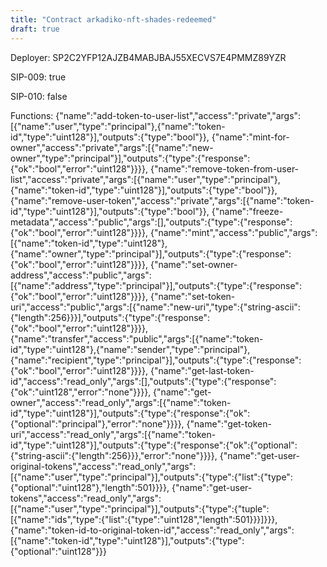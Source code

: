 ```yaml
---
title: "Contract arkadiko-nft-shades-redeemed"
draft: true
---
```

Deployer: SP2C2YFP12AJZB4MABJBAJ55XECVS7E4PMMZ89YZR

SIP-009: true

SIP-010: false

Functions:
{"name":"add-token-to-user-list","access":"private","args":[{"name":"user","type":"principal"},{"name":"token-id","type":"uint128"}],"outputs":{"type":"bool"}}, {"name":"mint-for-owner","access":"private","args":[{"name":"new-owner","type":"principal"}],"outputs":{"type":{"response":{"ok":"bool","error":"uint128"}}}}, {"name":"remove-token-from-user-list","access":"private","args":[{"name":"user","type":"principal"},{"name":"token-id","type":"uint128"}],"outputs":{"type":"bool"}}, {"name":"remove-user-token","access":"private","args":[{"name":"token-id","type":"uint128"}],"outputs":{"type":"bool"}}, {"name":"freeze-metadata","access":"public","args":[],"outputs":{"type":{"response":{"ok":"bool","error":"uint128"}}}}, {"name":"mint","access":"public","args":[{"name":"token-id","type":"uint128"},{"name":"owner","type":"principal"}],"outputs":{"type":{"response":{"ok":"bool","error":"uint128"}}}}, {"name":"set-owner-address","access":"public","args":[{"name":"address","type":"principal"}],"outputs":{"type":{"response":{"ok":"bool","error":"uint128"}}}}, {"name":"set-token-uri","access":"public","args":[{"name":"new-uri","type":{"string-ascii":{"length":256}}}],"outputs":{"type":{"response":{"ok":"bool","error":"uint128"}}}}, {"name":"transfer","access":"public","args":[{"name":"token-id","type":"uint128"},{"name":"sender","type":"principal"},{"name":"recipient","type":"principal"}],"outputs":{"type":{"response":{"ok":"bool","error":"uint128"}}}}, {"name":"get-last-token-id","access":"read_only","args":[],"outputs":{"type":{"response":{"ok":"uint128","error":"none"}}}}, {"name":"get-owner","access":"read_only","args":[{"name":"token-id","type":"uint128"}],"outputs":{"type":{"response":{"ok":{"optional":"principal"},"error":"none"}}}}, {"name":"get-token-uri","access":"read_only","args":[{"name":"token-id","type":"uint128"}],"outputs":{"type":{"response":{"ok":{"optional":{"string-ascii":{"length":256}}},"error":"none"}}}}, {"name":"get-user-original-tokens","access":"read_only","args":[{"name":"user","type":"principal"}],"outputs":{"type":{"list":{"type":{"optional":"uint128"},"length":501}}}}, {"name":"get-user-tokens","access":"read_only","args":[{"name":"user","type":"principal"}],"outputs":{"type":{"tuple":[{"name":"ids","type":{"list":{"type":"uint128","length":501}}}]}}}, {"name":"token-id-to-original-token-id","access":"read_only","args":[{"name":"token-id","type":"uint128"}],"outputs":{"type":{"optional":"uint128"}}}
